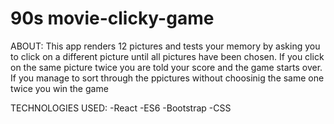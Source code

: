 # 90s movie-clicky-game

ABOUT:
This app renders 12 pictures and tests your memory by asking you to click on a different picture until all pictures have been chosen. If you click on
the same picture twice you are told your score and the game starts over. If you manage to sort through the ppictures without choosinig
the same one twice you win the game

TECHNOLOGIES USED:
-React
-ES6
-Bootstrap
-CSS

